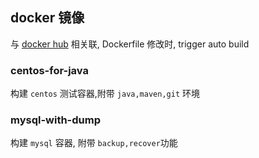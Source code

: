 
## docker 镜像

与 [docker hub](https://hub.docker.com/u/zhule) 相关联, Dockerfile 修改时, trigger auto build

### centos-for-java

构建 `centos` 测试容器,附带 `java,maven,git` 环境


### mysql-with-dump

构建 `mysql` 容器, 附带 `backup,recover`功能
